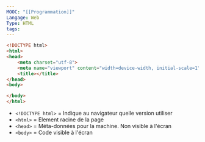 ```yaml
---
MOOC: "[[Programmation]]"
Langage: Web
Type: HTML
tags:
---
```

```HTML
<!DOCTYPE html>
<html>
<head>
	<meta charset="utf-8">
	<meta name="viewport" content="width=device-width, initial-scale=1">
	<title></title>
</head>
<body>

</body>
</html>
```

- `<!DOCTYPE html>` = Indique au navigateur quelle version utiliser
- `<html>` = Element racine de la page
- `<head>` = Méta-données pour la machine. Non visible à l'écran
- `<body>` = Code visible à l'écran